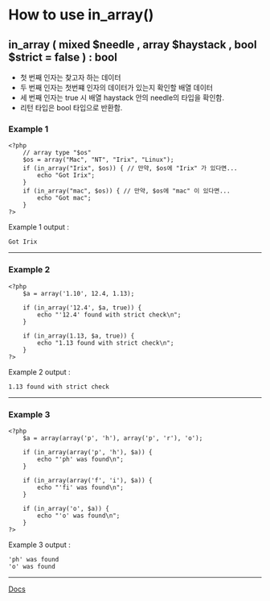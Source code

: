 # How to use in_array()
## in_array ( mixed $needle , array $haystack , bool $strict = false ) : bool
- 첫 번째 인자는 찾고자 하는 데이터
- 두 번째 인자는 첫번쨰 인자의 데이터가 있는지 확인할 배열 데이터
- 세 번째 인자는 true 시 배열 haystack 안의 needle의 타입을 확인함.
- 리턴 타입은 bool 타입으로 반환함.

### Example 1
```
<?php
    // array type "$os"
    $os = array("Mac", "NT", "Irix", "Linux");
    if (in_array("Irix", $os)) { // 만약, $os에 "Irix" 가 있다면...
        echo "Got Irix";
    }
    if (in_array("mac", $os)) { // 만약, $os에 "mac" 이 있다면...
        echo "Got mac";
    }
?>
```
Example 1 output :
```
Got Irix
```
---
### Example 2
```
<?php
    $a = array('1.10', 12.4, 1.13);

    if (in_array('12.4', $a, true)) {
        echo "'12.4' found with strict check\n";
    }

    if (in_array(1.13, $a, true)) {
        echo "1.13 found with strict check\n";
    }
?>
```
Example 2 output :
```
1.13 found with strict check
```
---
### Example 3
```
<?php
    $a = array(array('p', 'h'), array('p', 'r'), 'o');

    if (in_array(array('p', 'h'), $a)) {
        echo "'ph' was found\n";
    }

    if (in_array(array('f', 'i'), $a)) {
        echo "'fi' was found\n";
    }

    if (in_array('o', $a)) {
        echo "'o' was found\n";
    }
?>
```
Example 3 output : 
```
'ph' was found
'o' was found
```
---
[Docs](https://www.php.net/manual/en/function.in-array.php)